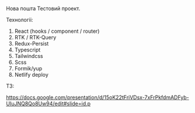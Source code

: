Нова пошта Тестовий проект.

Технологіі:

1. React (hooks / component / router)
2. RTK / RTK-Query
3. Redux-Persist
4. Typescript
5. Tailwindcss
6. Scss
7. Formik/yup
8. Netlify deploy

ТЗ:

https://docs.google.com/presentation/d/15oK22tFriVDsx-7xFrPkfdmADFyb-UIuJNQ8Qo8Uw94/edit#slide=id.p
